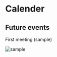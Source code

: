 <h1>Calender</h1>
  
<h2>Future events</h2>
  
  First meeting (sample)
  
  ![sample](https://github.com/erik304501/GHHSCSA/blob/main/159982708_262323668828807_1461764595265776748_n.jpg)
 
 
